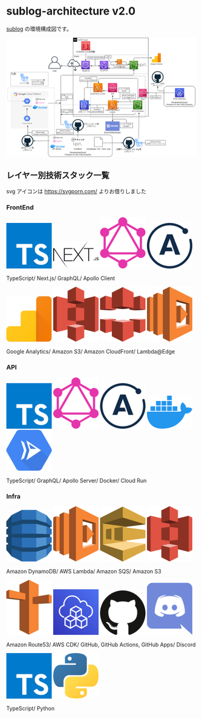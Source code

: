 # sublog-architecture v2.0

[sublog](https://github.com/fijixxx/sublog) の環境構成図です。

![v2.0環境構成図](sublog-architecture-v2.01.png)

## レイヤー別技術スタック一覧

svg アイコンは https://svgporn.com/ よりお借りしました

### **FrontEnd**

<div>
 <img src="assets/typescript-icon.svg" style="max-width: 120px;">
 <img src="assets/nextjs.svg" style="max-width: 120px;">
 <img src="assets/graphql.svg" style="max-width: 120px;">
 <img src="assets/apollostack.svg" style="max-width: 120px;">
</div>
 <p>TypeScript/ Next.js/ GraphQL/ Apollo Client</p>

<div>
 <img src="assets/google-analytics.svg" style="max-width: 120px;">
 <img src="assets/aws-s3.svg" style="max-width: 120px;">
 <img src="assets/aws-cloudfront.svg" style="max-width: 120px;">
 <img src="assets/aws-lambda.svg" style="max-width: 120px;">
</div>
 <p>Google Analytics/ Amazon S3/ Amazon CloudFront/ Lambda@Edge</p>

### **API**

<div>
 <img src="assets/typescript-icon.svg" style="max-width: 120px;">
 <img src="assets/graphql.svg" style="max-width: 120px;">
 <img src="assets/apollostack.svg" style="max-width: 120px;">
 <img src="assets/docker-icon.svg" style="max-width: 120px;">
 <img src="assets/google-cloud-run.svg" style="max-width: 120px;">
</div>
 <p>TypeScript/ GraphQL/ Apollo Server/ Docker/ Cloud Run</p>

### **Infra**

<div>
 <img src="assets/aws-dynamodb.svg" style="max-width: 120px;">
 <img src="assets/aws-lambda.svg" style="max-width: 120px;">
 <img src="assets/aws-sqs.svg" style="max-width: 120px;">
 <img src="assets/aws-s3.svg" style="max-width: 120px;">
</div>
<p>Amazon DynamoDB/ AWS Lambda/ Amazon SQS/ Amazon S3</p>

<div>
 <img src="assets/aws-route53.svg" style="max-width: 120px;">
 <img src="assets/AWS-Cloud-Development-Kit.svg" style="max-width: 120px;">
 <img src="assets/github-icon.svg" style="max-width: 120px;">
 <img src="assets/discord.svg" style="max-width: 120px;">
</div>
<p>Amazon Route53/ AWS CDK/ GitHub, GitHub Actions, GitHub Apps/ Discord</p>

<div>
 <img src="assets/typescript-icon.svg" style="max-width: 120px;">
 <img src="assets/python.svg" style="max-width: 120px;">
</div>
<p>TypeScript/ Python</p>
